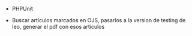 
- PHPUnit

- Buscar artículos marcados en OJS, pasarlos a la version de testing de leo, generar el pdf con esos artículos

